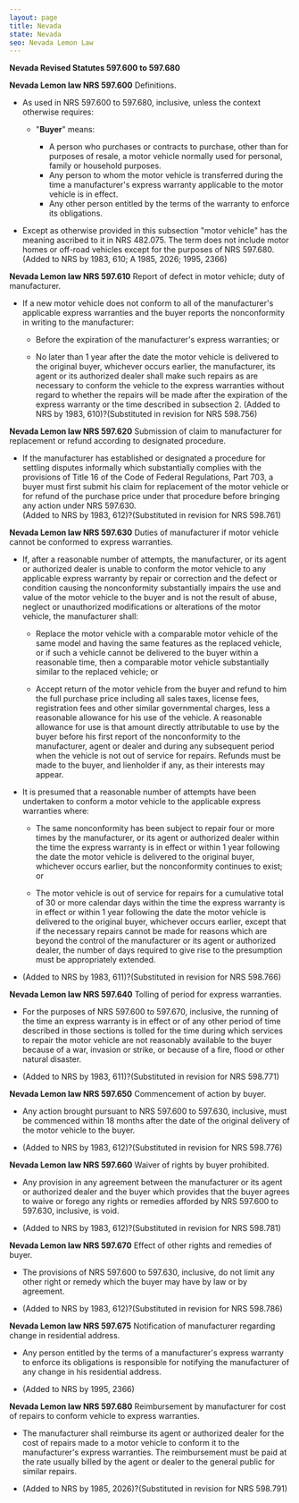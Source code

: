 ```yaml
---
layout: page
title: Nevada
state: Nevada
seo: Nevada Lemon Law
---
```


**Nevada Revised Statutes 597.600 to 597.680** 

**Nevada Lemon law NRS 597.600** Definitions.

- As used in NRS 597.600 to 597.680, inclusive, unless the context otherwise requires:

	- "**Buyer**" means: 

		- A person who purchases or contracts to purchase, other than for purposes of resale, a motor vehicle normally used for personal, family or household purposes.
  		- Any person to whom the motor vehicle is transferred during the time a manufacturer's express warranty applicable to the motor vehicle is in effect. 
  		- Any other person entitled by the terms of the warranty to enforce its obligations.

- Except as otherwise provided in this subsection "motor vehicle" has the meaning ascribed to it in NRS 482.075. The term does not include motor homes or off-road vehicles except for the purposes of NRS 597.680.
(Added to NRS by 1983, 610; A 1985, 2026; 1995, 2366)

**Nevada Lemon law NRS 597.610** Report of defect in motor vehicle; duty of manufacturer.

- If a new motor vehicle does not conform to all of the manufacturer's applicable express warranties and the buyer reports the nonconformity in writing to the manufacturer: 

	- Before the expiration of the manufacturer's express warranties; or 

	- No later than 1 year after the date the motor vehicle is delivered to the original buyer, whichever occurs earlier, the manufacturer, its agent or its authorized dealer shall make such repairs as are necessary to conform the vehicle to the express warranties without regard to whether the repairs will be made after the expiration of the express warranty or the time described in subsection 2. (Added to NRS by 1983, 610)?(Substituted in revision for NRS 598.756)

**Nevada Lemon law NRS 597.620** Submission of claim to manufacturer for replacement or refund according to designated procedure.

- If the manufacturer has established or designated a procedure for settling disputes informally which substantially complies with the provisions of Title 16 of the Code of Federal Regulations, Part 703, a buyer must first submit his claim for replacement of the motor vehicle or for refund of the purchase price under that procedure before bringing any action under NRS 597.630. <br>
(Added to NRS by 1983, 612)?(Substituted in revision for NRS 598.761)

**Nevada Lemon law NRS 597.630** Duties of manufacturer if motor vehicle cannot be conformed to express warranties.

- If, after a reasonable number of attempts, the manufacturer, or its agent or authorized dealer is unable to conform the motor vehicle to any applicable express warranty by repair or correction and the defect or condition causing the nonconformity substantially impairs the use and value of the motor vehicle to the buyer and is not the result of abuse, neglect or unauthorized modifications or alterations of the motor vehicle, the manufacturer shall: 

  - Replace the motor vehicle with a comparable motor vehicle of the same model and having the same features as the replaced vehicle, or if such a vehicle cannot be delivered to the buyer within a reasonable time, then a comparable motor vehicle substantially similar to the replaced vehicle; or 
  
  - Accept return of the motor vehicle from the buyer and refund to him the full purchase price including all sales taxes, license fees, registration fees and other similar governmental charges, less a reasonable allowance for his use of the vehicle. A reasonable allowance for use is that amount directly attributable to use by the buyer before his first report of the nonconformity to the manufacturer, agent or dealer and during any subsequent period when the vehicle is not out of service for repairs. Refunds must be made to the buyer, and lienholder if any, as their interests may appear.
 
- It is presumed that a reasonable number of attempts have been undertaken to conform a motor vehicle to the applicable express warranties where: 

  - The same nonconformity has been subject to repair four or more times by the manufacturer, or its agent or authorized dealer within the time the express warranty is in effect or within 1 year following the date the motor vehicle is delivered to the original buyer, whichever occurs earlier, but the nonconformity continues to exist; or 
  
  - The motor vehicle is out of service for repairs for a cumulative total of 30 or more calendar days within the time the express warranty is in effect or within 1 year following the date the motor vehicle is delivered to the original buyer, whichever occurs earlier, except that if the necessary repairs cannot be made for reasons which are beyond the control of the manufacturer or its agent or authorized dealer, the number of days required to give rise to the presumption must be appropriately extended.

- (Added to NRS by 1983, 611)?(Substituted in revision for NRS 598.766)

**Nevada Lemon law NRS 597.640** Tolling of period for express warranties.

- For the purposes of NRS 597.600 to 597.670, inclusive, the running of the time an express warranty is in effect or of any other period of time described in those sections is tolled for the time during which services to repair the motor vehicle are not reasonably available to the buyer because of a war, invasion or strike, or because of a fire, flood or other natural disaster.

- (Added to NRS by 1983, 611)?(Substituted in revision for NRS 598.771)

**Nevada Lemon law NRS 597.650** Commencement of action by buyer.

- Any action brought pursuant to NRS 597.600 to 597.630, inclusive, must be commenced within 18 months after the date of the original delivery of the motor vehicle to the buyer.

- (Added to NRS by 1983, 612)?(Substituted in revision for NRS 598.776)

**Nevada Lemon law NRS 597.660** Waiver of rights by buyer prohibited.

- Any provision in any agreement between the manufacturer or its agent or authorized dealer and the buyer which provides that the buyer agrees to waive or forego any rights or remedies afforded by NRS 597.600 to 597.630, inclusive, is void.

- (Added to NRS by 1983, 612)?(Substituted in revision for NRS 598.781)

**Nevada Lemon law NRS 597.670** Effect of other rights and remedies of buyer.

- The provisions of NRS 597.600 to 597.630, inclusive, do not limit any other right or remedy which the buyer may have by law or by agreement.

- (Added to NRS by 1983, 612)?(Substituted in revision for NRS 598.786)

**Nevada Lemon law NRS 597.675** Notification of manufacturer regarding change in residential address.

- Any person entitled by the terms of a manufacturer's express warranty to enforce its obligations is responsible for notifying the manufacturer of any change in his residential address.

- (Added to NRS by 1995, 2366)

**Nevada Lemon law NRS 597.680** Reimbursement by manufacturer for cost of repairs to conform vehicle to express warranties.

- The manufacturer shall reimburse its agent or authorized dealer for the cost of repairs made to a motor vehicle to conform it to the manufacturer's express warranties. The reimbursement must be paid at the rate usually billed by the agent or dealer to the general public for similar repairs.

- (Added to NRS by 1985, 2026)?(Substituted in revision for NRS 598.791)

